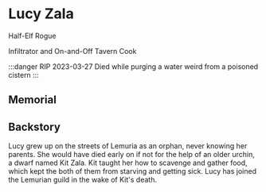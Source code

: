 # Lucy Zala

Half-Elf Rogue

Infiltrator and On-and-Off Tavern Cook

:::danger RIP 2023-03-27 Died while purging a water weird from a poisoned cistern :::

## Memorial


## Backstory

Lucy grew up on the streets of Lemuria as an orphan, never knowing her parents. She would have died early on if not for the help of an older urchin, a dwarf named Kit Zala. Kit taught her how to scavenge and gather food, which kept the both of them from starving and getting sick. Lucy has joined the Lemurian guild in the wake of Kit's death.
